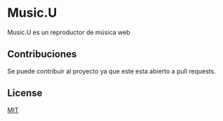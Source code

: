 # Music.U

Music.U es un reproductor de música web


## Contribuciones

Se puede contribuir al proyecto ya que este esta abierto a pull requests.

## License
[MIT](https://choosealicense.com/licenses/mit/)

